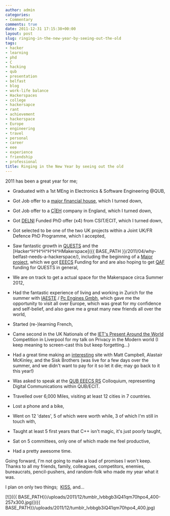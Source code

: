 ```yaml
---
author: admin
categories:
- Commentary
comments: true
date: 2011-12-31 17:15:38+00:00
layout: post
slug: ringing-in-the-new-year-by-seeing-out-the-old
tags:
- hacker
- learning
- phd
- C
- hacking
- qub
- presentation
- belfast
- blog
- work-life balance
- Hackerspaces
- college
- hackersapce
- rant
- achievement
- hackerspace
- Europe
- engineering
- travel
- personal
- career
- eee
- experience
- friendship
- professional
title: Ringing in the New Year by seeing out the old
---
```



2011 has been a great year for me;


  * Graduated with a 1st MEng in Electronics & Software Engineering @QUB,


  * Got Job offer to a [major financial house](http://lmgtfy.com/?q=sorgan+mtanley), which I turned down,


  * Got Job offer to a [C|EH](http://en.wikipedia.org/wiki/Certified_Ethical_Hacker) company in England, which I turned down,


  * Got [DELNI](http://www.delni.gov.uk/) Funded PhD offer (x4) from CSIT/ECIT, which I turned down,


  * Got selected to be one of the two UK projects within a Joint UK/FR Defence PhD Programme, which I accepted,


  * Saw fantastic growth in [QUESTS](http://quests.society.qub.ac.uk/) and the [Hacker^H^H^H^H^H^HMakerspace]({{ BASE_PATH }}/2011/04/why-belfast-needs-a-hackerspace/), including the beginning of a [Major project](http://quests.society.qub.ac.uk/index.php/2011/heliests-eeecs-funding-request-submitted/), which we got [EEECS](http://www.qub.ac.uk/schools/eeecs/) Funding for and are also hoping to get [QAF](http://www.qub.ac.uk/home/Alumni/SupportQueens/DonatingtoQueens/QueensAnnualFund/) funding for QUESTS in general,


  * We are on track to get a actual space for the Makerspace circa Summer 2012,


  * Had the fantastic experience of living and working in Zurich for the summer with [IAESTE](http://www.iaesteni.org.uk/) / [Pc Engines Gmbh](http://pcengines.ch/), which gave me the opportunity to visit all over Europe, which was great for my confidence and self-belief, and also gave me a great many new friends all over the world,


  * Started (re-)learning French,


  * Came second in the UK Nationals of the [IET's Present Around the World ](http://conferences.theiet.org/ambition/present-world/index.cfm)Competition in Liverpool for my talk on Privacy in the Modern world (I keep meaning to screen-cast this but keep forgetting...)


  * Had a great time making an [interesting](http://so.wouldu.me) site with Matt Campbell, Alastair McKinley, and the Sisk Brothers (was live for a few days over the summer, and we didn't want to pay for it so let it die; may go back to it this year!)


  * Was asked to speak at the [QUB EEECS RS](http://www.qub.ac.uk/schools/eeecs/Research/ResearchSociety/) Colloquium, representing Digital Communications within QUB/ECIT.


  * Travelled over 6,000 Miles, visiting at least 12 cities in 7 countries.


  * Lost a phone and a bike,


  * Went on 12 'dates', 5 of which were worth while, 3 of which I'm still in touch with,


  * Taught at least 5 first years that C++ isn't magic, it's just poorly taught,


  * Sat on 5 committees, only one of which made me feel productive,


  * Had a pretty awesome time.

Going forward, I'm not going to make a load of promises I won't keep. Thanks to all my friends, family, colleagues, competitors, enemies, bureaucrats, pencil-pushers, and random-folk who made my year what it was.

I plan on only two things;  [KISS](http://en.wikipedia.org/wiki/KISS_principle), and...

[![]({{ BASE_PATH}}/uploads/2011/12/tumblr_lvbbgb3iQ41qm70hpo4_400-257x300.jpg)]({{ BASE_PATH}}/uploads/2011/12/tumblr_lvbbgb3iQ41qm70hpo4_400.jpg)
